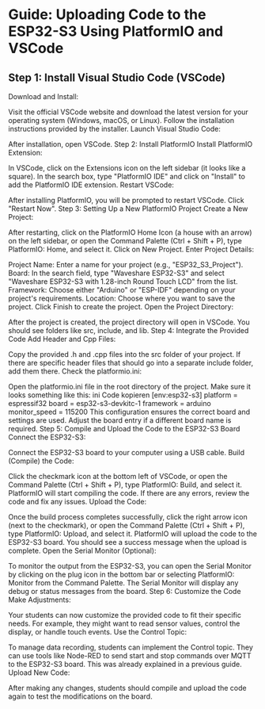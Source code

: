 # Guide: Uploading Code to the ESP32-S3 Using PlatformIO and VSCode
## Step 1: Install Visual Studio Code (VSCode)
Download and Install:

Visit the official VSCode website and download the latest version for your operating system (Windows, macOS, or Linux).
Follow the installation instructions provided by the installer.
Launch Visual Studio Code:

After installation, open VSCode.
Step 2: Install PlatformIO
Install PlatformIO Extension:

In VSCode, click on the Extensions icon on the left sidebar (it looks like a square).
In the search box, type "PlatformIO IDE" and click on "Install" to add the PlatformIO IDE extension.
Restart VSCode:

After installing PlatformIO, you will be prompted to restart VSCode. Click "Restart Now".
Step 3: Setting Up a New PlatformIO Project
Create a New Project:

After restarting, click on the PlatformIO Home Icon (a house with an arrow) on the left sidebar, or open the Command Palette (Ctrl + Shift + P), type PlatformIO: Home, and select it.
Click on New Project.
Enter Project Details:

Project Name: Enter a name for your project (e.g., "ESP32_S3_Project").
Board: In the search field, type "Waveshare ESP32-S3" and select "Waveshare ESP32-S3 with 1.28-inch Round Touch LCD" from the list.
Framework: Choose either "Arduino" or "ESP-IDF" depending on your project's requirements.
Location: Choose where you want to save the project.
Click Finish to create the project.
Open the Project Directory:

After the project is created, the project directory will open in VSCode. You should see folders like src, include, and lib.
Step 4: Integrate the Provided Code
Add Header and Cpp Files:

Copy the provided .h and .cpp files into the src folder of your project.
If there are specific header files that should go into a separate include folder, add them there.
Check the platformio.ini:

Open the platformio.ini file in the root directory of the project.
Make sure it looks something like this:
ini
Code kopieren
[env:esp32-s3]
platform = espressif32
board = esp32-s3-devkitc-1
framework = arduino
monitor_speed = 115200
This configuration ensures the correct board and settings are used. Adjust the board entry if a different board name is required.
Step 5: Compile and Upload the Code to the ESP32-S3 Board
Connect the ESP32-S3:

Connect the ESP32-S3 board to your computer using a USB cable.
Build (Compile) the Code:

Click the checkmark icon at the bottom left of VSCode, or open the Command Palette (Ctrl + Shift + P), type PlatformIO: Build, and select it.
PlatformIO will start compiling the code. If there are any errors, review the code and fix any issues.
Upload the Code:

Once the build process completes successfully, click the right arrow icon (next to the checkmark), or open the Command Palette (Ctrl + Shift + P), type PlatformIO: Upload, and select it.
PlatformIO will upload the code to the ESP32-S3 board. You should see a success message when the upload is complete.
Open the Serial Monitor (Optional):

To monitor the output from the ESP32-S3, you can open the Serial Monitor by clicking on the plug icon in the bottom bar or selecting PlatformIO: Monitor from the Command Palette.
The Serial Monitor will display any debug or status messages from the board.
Step 6: Customize the Code
Make Adjustments:

Your students can now customize the provided code to fit their specific needs. For example, they might want to read sensor values, control the display, or handle touch events.
Use the Control Topic:

To manage data recording, students can implement the Control topic. They can use tools like Node-RED to send start and stop commands over MQTT to the ESP32-S3 board. This was already explained in a previous guide.
Upload New Code:

After making any changes, students should compile and upload the code again to test the modifications on the board.
